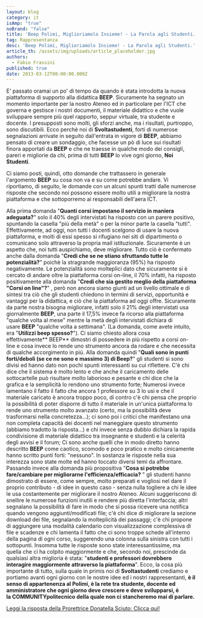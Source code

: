 ```yaml
---
layout: blog
category: it
isAmp: "true"
noBrand: "false"
title: 'Beep Polimi, Miglioriamolo Insieme! - La Parola agli Studenti.'
tag: Rappresentanza
desc: 'Beep Polimi, Miglioriamolo Insieme! - La Parola agli Studenti.'
article_th: /assets/img/uploads/article_placeholder.jpg
authors:
  - Fabio Frassini
published: true
date: 2013-03-12T00:00:00.000Z
---
```


E' passato oramai un po' di tempo da quando è stata introdotta la nuova piattaforma di supporto alla didattica **BEEP**. Sicuramente ha segnato un momento importante per la nostro Ateneo ed in particolare per l'ICT che governa e gestisce i nostri documenti, il materiale didattico e che vuole sviluppare sempre più quel rapporto, seppur virtuale, tra studente e docente. I presupposti sono molti, gli sforzi anche, ma i risultati, purtroppo, sono discutibili. Ecco perchè noi di **Svoltastudenti**, forti di numerose segnalazioni arrivate in seguito dall'entrata in vigore di **BEEP**, abbiamo pensato di creare un sondaggio, che facesse un pò di luce sui risultati finora apportati da **BEEP** e che ne traesse in qualche modo dei consigli, pareri e migliorie da chi, prima di tutti **BEEP** lo vive ogni giorno, **Noi Studenti**. 

Ci siamo posti, quindi, otto domande che trattassero in generale l'argomento **BEEP** su cosa non va e su come potrebbe andare. Vi riportiamo, di seguito, le domande con un alcuni spunti tratti dalle numerose risposte che secondo noi possono essere molto utili a migliorare la nostra piattaforma e che sottoporremo ai responsabili dell'aera ICT.

Alla prima domanda "**Quanti corsi impostano il servizio in maniera adeguata?**" solo il 40% degli intervistati ha risposto con un parere positivo, spuntando la casella "più della metà" o per la minor parte la casella "tutti". Effettivamente, ad oggi, non tutti i docenti scelgono di usare la nuova piattaforma, e molti di essi spesso si rifugiano nei siti di dipartimento o comunicano solo attraverso la propria mail istituzionale. Sicuramente è un aspetto che, noi tutti auspichiamo, deve migliorare. Tutto ciò è confermato anche dalla domanda "**Credi che se ne stiano sfruttando tutte le potenzialità?**" poichè la stragrande maggioranza (95%) ha risposto negativamente. Le potenzialità sono molteplici dato che sicuramente si è cercato di andare oltre la piattaforma corsi on-line, il 70% infatti, ha risposto positivamente alla domanda "**Credi che sia gestito meglio della piattaforma "Corsi on line"?**" , però non ancora siamo giunti ad un livello ottimale e di sintesi tra ciò che gli studenti chiedono in termini di servizi, opportunità e vantaggi per la didattica, e ciò che la piattaforma ad oggi offre. Sicuramente da parte nostra bisogna migliorare, infatti solo il 21% degli intervistati usa giornalmente **BEEP**, una parte il 17,5% invece fa ricorso alla piattaforma "qualche volta al mese" mentre la metà degli intervistati dichiara di usare **BEEP** "qualche volta a settimana". (La domanda, come avete intuito, era "**Utilizzi beep spesso?**"). Ci siamo chiesto allora cosa effettivamente** BEEP** dimostri di possedere in più rispetto a corsi on-line e cosa invece lo rende uno strumento ancora da rodare e che necessita di qualche accorgimento in più. Alla domanda quindi "**Quali sono in punti forti/deboli (se ce ne sono e massimo 3) di Beep?**" gli studenti si sono divisi ed hanno dato non pochi spunti interessanti su cui riflettere. C'è chi dice che il sistema è molto lento e che anche il caricamento delle sottocartelle può risultare molto laborioso e pesante e chi dice che la grafica e la semplicità lo rendono uno strumento forte; Numerosi invece lamentano il fatto il fatto che ancora 1 professore su 3 lo usi e che il materiale caricato è ancora troppo poco, di contro c'è chi pensa che proprio la possibilità di poter disporre di tutto il materiale in un'unica piattaforma lo rende uno strumento molto avanzato (certo, ma la possibilità deve trasformarsi nella concretezza...); ci sono poi i critici che manifestano una non completa capacità dei docenti nel maneggiare questo strumento (abbiamo tradotto la risposta...) e chi invece senza dubbio dichiara la rapida condivisione di materiale didattico tra insegnante e studenti e la celerità degli avvisi e il forum; Ci sono anche quelli che in modo diretto hanno descritto **BEEP** come caotico, scomodo e poco pratico e molto cinicamente hanno scritto punti forti: "nessuno". In sostanza le risposte nella sua interezza sono state molte ed hanno toccato diversi temi da affrontare. Passando invece alla domanda più propositiva "**Cosa si potrebbe fare/cambiare per migliorarne l'efficienza/efficacia?** " gli studenti hanno dimostrato di essere, come sempre, molto preparati e vogliosi nel dare il proprio contributo - di idee in questo caso - senza nulla togliere a chi le idee le usa costantemente per migliorare il nostro Ateneo. Alcuni suggeriscono di snellire le numerose funzioni inutili e rendere più diretta l'interfaccia; altri segnalano la possibilità di fare in modo che si possa ricevere una notifica quando vengono aggiunti/modificati file; c'è chi dice di migliorare la sezione download dei file, segnalando la molteplicità dei passaggi; c'è chi propone di aggiungere una modalità calendario con visualizzazione complessiva di file e scadenze e chi lamenta il fatto che ci sono troppe schede all'interno della pagina di ogni corso, suggerendo una colonna sulla sinistra con tutti i sottopunti. Insomma tutte le risposte sono state interessantissime, ma quella che ci ha colpito maggiormente e che, secondo noi, prescinde da qualsiasi altra miglioria è stata: "**studenti e professori dovrebbero interagire maggiormente attraverso la piattaforma**". Ecco, la cosa più importante di tutto, sulla quale in primis noi di **Svoltastudenti** crediamo e portiamo avanti ogni giorno con le nostre idee ed i nostri rappresentanti, **è il senso di appartenenza al Polimi, è la rete tra studente, docente ed amministratore che ogni giorno deve crescere e deve svilupparsi, è la COMMUNITYpolitecnico della quale non ci stancheremo mai di parlare.**

[Leggi la risposta della Prorettrice Donatella Sciuto: Clicca qui!](http://www.svoltastudenti.it/blogs/redazione/beep-polimi-miglioriamolo-insieme-parola-alla-prorettrice-donatella-sciuto)
